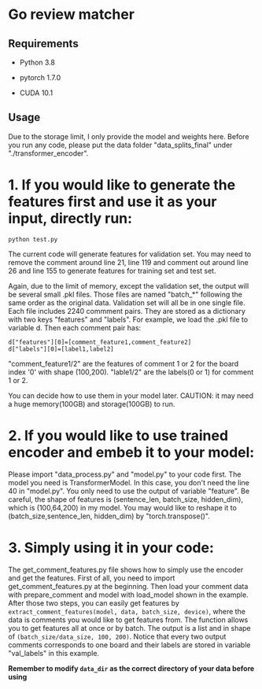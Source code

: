 # Go review matcher

## Requirements
- Python 3.8

- pytorch 1.7.0

- CUDA 10.1

## Usage

Due to the storage limit, I only provide the model and weights here. Before you run any code, please put the data folder "data_splits_final" under "./transformer_encoder".

# 1. If you would like to generate the features first and use it as your input, directly run:
```
python test.py
```
The current code will generate features for validation set. You may need to remove the comment around line 21, line 119 and comment out around line 26 and line 155 to generate features for training set and test set. 

Again, due to the limit of memory, except the validation set, the output will be several small .pkl files. Those files are named "batch_\*" following the same order as the original data. Validation set will all be in one single file. Each file includes 2240 commment pairs. They are stored as a dictionary with two keys "features" and "labels". For example, we load the .pkl file to variable d. Then each comment pair has:
```
d["features"][0]=[comment_feature1,comment_feature2]
d["labels"][0]=[label1,label2]
```
"comment_feature1/2" are the features of comment 1 or 2 for the board index '0' with shape (100,200). "lable1/2" are the labels(0 or 1) for comment 1 or 2. 

You can decide how to use them in your model later. CAUTION: it may need a huge memory(100GB) and storage(100GB) to run.

# 2. If you would like to use trained encoder and embeb it to your model:

Please import "data_process.py" and "model.py" to your code first. The model you need is TransformerModel. In this case, you don't need the line 40 in "model.py". You only need to use the output of variable "feature". Be careful, the shape of features is (sentence_len, batch_size, hidden_dim), which is (100,64,200) in my model. You may would like to reshape it to (batch_size,sentence_len, hidden_dim) by "torch.transpose()".

# 3. Simply using it in your code:

The get_comment_features.py file shows how to simply use the encoder and get the features. First of all, you need to import get_comment_features.py at the beginning. Then load your comment data with prepare_comment and model with load_model shown in the example. After those two steps, you can easily get features by `extract_comment_features(model, data, batch_size, device)`, where the data is comments you would like to get features from. The function allows you to get features all at once or by batch. The output is a list and in shape of `(batch_size/data_size, 100, 200)`. Notice that every two output comments corresponds to one board and their labels are stored in variable "val_labels" in this example.

**Remember to modify `data_dir` as the correct directory of your data before using**
